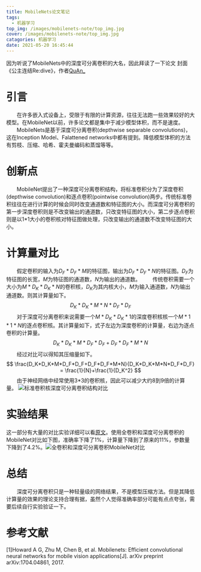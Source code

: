 ```yaml
---
title: MobileNets论文笔记
tags:
  - 机器学习
top_img: /images/mobilenets-note/top_img.jpg
cover: /images/mobilenets-note/top_img.jpg
catagories: 机器学习
date: 2021-05-20 16:45:44
---
```



因为听说了MobileNets中的深度可分离卷积的大名，因此拜读了一下论文
封面《公主连结Re:dive》，作者[QuAn_](https://www.pixiv.net/users/6657532)
<!--more-->

# 引言
&emsp;&emsp;在许多嵌入式设备上，受限于有限的计算资源，往往无法跑一些效果较好的大模型。在MobileNet以前，许多论文都是集中于减少模型体积，而不是速度。
&emsp;&emsp;MobileNets是基于深度可分离卷积(depthwise separable convolutions)，这在Inception Model、Falattened networks中都有提到。降低模型体积的方法有剪枝、压缩、哈希、霍夫曼编码和蒸馏等等。

# 创新点
&emsp;&emsp;MobileNet提出了一种深度可分离卷积结构，将标准卷积分为了深度卷积(depthwise convolution)和逐点卷积(pointwise convolution)两步。传统标准卷积往往在进行计算的时候会同时改变通道数和特征图的大小。而深度可分离卷积的第一步深度卷积则是不改变输出的通道数，只改变特征图的大小，第二步逐点卷积则是以1*1大小的卷积核对特征图做处理，只改变输出的通道数不改变特征图的大小。

# 计算量对比
&emsp;&emsp;假定卷积的输入为$D_F*D_F*M$的特征图，输出为$D_F*D_F*N$的特征图。$D_F$为特征图的长宽，$M$为特征图的通道数，$N$为输出的通道数。
&emsp;&emsp;传统卷积需要一个大小为$M*D_K*D_K*N$的卷积核，$D_K$为其内核大小，$M$为输入通道数，$N$为输出通道数。则其计算量如下。
$$D_K*D_K*M*N*D_F*D_F$$
&emsp;&emsp;对于深度可分离卷积来说需要一个$M*D_K*D_K*1$的深度卷积核核一个$M*1*1*N$的逐点卷积核。其计算量如下，式子左边为深度卷积的计算量，右边为逐点卷积的计算量。
$$D_K*D_K*M*D_F*D_F+D_F*D_F*M*N$$
&emsp;&emsp;经过对比可以得知其压缩量如下。
$$
\frac{D_K*D_K*M*D_F*D_F+D_F*D_F*M*N}{D_K*D_K*M*N*D_F*D_F} = \frac{1}{N}+\frac{1}{D_K^2}  
$$
&emsp;&emsp;由于神经网络中经常使用3*3的卷积核，因此可以减少大约8到9倍的计算量。
![标准卷积核深度可分离卷积结构对比](/images/mobilenets-note/DW_CONV.png)

# 实验结果
这一部分有大量的对比实验详细可以看[原文](https://arxiv.org/abs/1704.04861)。使用全卷积和深度可分离卷积的MobileNet对比如下图，准确率下降了1%，计算量下降到了原来的11%，参数量下降到了4.2%。![全卷积和深度可分离卷积MobileNet对比](/images/mobilenets-note/compare.png)

# 总结
&emsp;&emsp;深度可分离卷积只是一种轻量级的网络结果，不是模型压缩方法。但是其降低计算量的效果的理论支持合理有据，虽然个人觉得准确率部分可能有点点夸张，需要后续自行实验验证一下。

# 参考文献
[1]Howard A G, Zhu M, Chen B, et al. Mobilenets: Efficient convolutional neural networks for mobile vision applications[J]. arXiv preprint arXiv:1704.04861, 2017.
